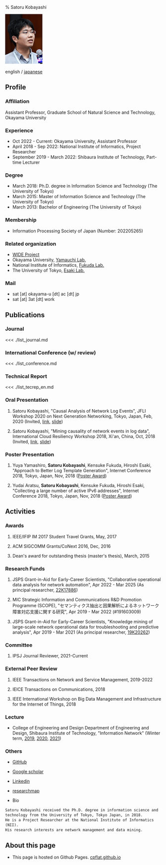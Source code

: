 % Satoru Kobayashi

![](crw_speak_face.jpg)

english / [japanese](index_ja.html)

## Profile

### Affiliation  
Assistant Professor,
Graduate School of Natural Science and Technology,
Okayama University

### Experience  
- Oct 2022 - Current: Okayama University, Assistant Professor
- April 2018 - Sep 2022: National Institute of Informatics, Project Researcher
- September 2019 - March 2022: Shibaura Institute of Technology, Part-time Lecturer  

### Degree  
- March 2018: Ph.D. degree in Information Science and Technology (The University of Tokyo)  
- March 2015: Master of Information Science and Technology (The University of Tokyo)  
- March 2013: Bachelor of Engineering (The University of Tokyo)  

### Membership
- Information Processing Society of Japan (Number: 202205265)

### Related organization
- [WIDE Project](http://www.wide.ad.jp/index.html)  
- Okayama University, [Yamauchi Lab.](https://www.swlab.cs.okayama-u.ac.jp/lab/yamauchi/index.html)
- National Institute of Informatics, [Fukuda Lab.](http://www.fukuda-lab.org/)
- The University of Tokyo, [Esaki Lab.](https://www.hongo.wide.ad.jp/en/)

### Mail  
- sat [at] okayama-u [dt] ac [dt] jp
- sat [at] 3at [dt] work  

## Publications

### Journal

<<< ./list_journal.md


### International Conference (w/ review)

<<< ./list_conference.md


### Technical Report

<<< ./list_tecrep_en.md

### Oral Presentation

1. Satoru Kobayashi, "Causal Analysis of Network Log Events", JFLI Workshop 2020 on Next Generation Networking, Tokyo, Japan, Feb, 2020 (Invited, [link](https://tlab.hongo.wide.ad.jp/jfli-workshop-2020/), [slide](papers/jfli2020.pdf))

1. Satoru Kobayashi, "Mining causality of network events in log data", International Cloud Resiliency Workshop 2018, Xi'an, China, Oct, 2018 (Invited, [link](http://www.i2crw.org/), [slide](papers/crw2018.pdf))

### Poster Presentation

1. Yuya Yamashiro, __Satoru Kobayashi__, Kensuke Fukuda, Hiroshi Esaki, "Approach to Better Log Template Generation", Internet Conference 2018, Tokyo, Japan, Nov, 2018 ([Poster Award](https://www.internetconference.org/ic2018/program.html#award))

1. Yudai Aratsu, __Satoru Kobayashi__, Kensuke Fukuda, Hiroshi Esaki, "Collecting a large number of active IPv6 addresses", Internet Conference 2018, Tokyo, Japan, Nov, 2018 ([Poster Award](https://www.internetconference.org/ic2018/program.html#award))


## Activities

### Awards

1. IEEE/IFIP IM 2017 Student Travel Grants, May, 2017

1. ACM SIGCOMM Grants/CoNext 2016, Dec, 2016

1. Dean's award for outstanding thesis (master's thesis), March, 2015
<!-- 東京大学大学院情報理工学系研究科 研究科長賞, 2015年3月 -->

### Research Funds

1. JSPS Grant-in-Aid for Early-Career Scientists, "Collaborative operational data analysis for network automation", Apr 2022 - Mar 2025 (As principal researcher, [22K17886](https://kaken.nii.ac.jp/en/grant/KAKENHI-PROJECT-22K17886/))

1. MIC Strategic Information and Communications R&D Promotion Programme (SCOPE), "セマンティクス抽出と因果解析によるネットワーク障害対応支援に関する研究", Apr 2019 - Mar 2022 (#191603009)

1. JSPS Grant-in-Aid for Early-Career Scientists, "Knowledge mining of large-scale network operational data for troubleshooting and predictive analysis", Apr 2019 - Mar 2021 (As principal researcher, [19K20262](https://kaken.nii.ac.jp/en/grant/KAKENHI-PROJECT-19K20262/))


### Committee

1. IPSJ Journal Reviewer, 2021-Current

### External Peer Review

1. IEEE Transactions on Network and Service Management, 2019-2022

1. IEICE Transactions on Communications, 2018

1. IEEE International Workshop on Big Data Management and Infrastructure for the Internet of Things, 2018

### Lecture

- College of Engineering and Design Department of Engineering and Design, Shibaura Institute of Technology, "Information Network" (Winter term, [2019](http://syllabus.sic.shibaura-it.ac.jp/syllabus/2019/dsn/115765.html.en), [2020](http://syllabus.sic.shibaura-it.ac.jp/syllabus/2020/dsn/120860.html.en), [2021](http://syllabus.sic.shibaura-it.ac.jp/syllabus/2021/dsn/126034.html.en))

### Others

- [GitHub](https://github.com/cpflat)
- [Google scholar](https://scholar.google.co.jp/citations?user=9G_WRYEAAAAJ)
- [Linkedin](https://www.linkedin.com/in/sat-pub/)
- [researchmap](https://researchmap.jp/sat-pub/)

- Bio 
```
Satoru Kobayashi received the Ph.D. degree in information science and technology from the University of Tokyo, Tokyo Japan, in 2018.
He is a Project Researcher at the National Institute of Informatics (NII).
His research interests are network management and data mining.
```

## About this page

<!--
- [www.3at.work](http://www.3at.work) is a personal home server
- [sat.hongo.wide.ad.jp](http://sat.hongo.wide.ad.jp) is a mirror server hosted in [Esaki Lab](http://www.hongo.wide.ad.jp/index.html).
-->
- This page is hosted on Github Pages. [cpflat.github.io](https://cpflat.github.io)


